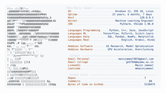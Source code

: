 <picture>
  <source srcset="https://raw.githubusercontent.com/mmazinjameel/mmazinjameel/main/dark_mode.svg?v=1747080714" media="(prefers-color-scheme: dark)">
  <img src="https://raw.githubusercontent.com/mmazinjameel/mmazinjameel/main/light_mode.svg?v=1747080714">
</picture>
